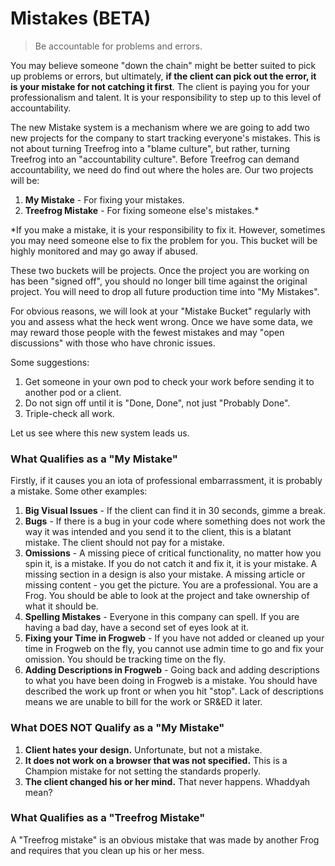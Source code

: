 # Mistakes (BETA)

> Be accountable for problems and errors.

You may believe someone "down the chain" might be better suited to pick up problems or errors, but ultimately, **if the client can pick out the error, it is your mistake for not catching it first**. The client is paying you for your professionalism and talent. It is your responsibility to step up to this level of accountability.

The new Mistake system is a mechanism where we are going to add two new projects for the company to start tracking everyone's mistakes. This is not about turning Treefrog into a "blame culture", but rather, turning Treefrog into an "accountability culture". Before Treefrog can demand accountability, we need do find out where the holes are. Our two projects will be:

1. **My Mistake** - For fixing your mistakes.
2. **Treefrog Mistake** - For fixing someone else's mistakes.*

*If you make a mistake, it is your responsibility to fix it. However, sometimes you may need someone else to fix the problem for you. This bucket will be highly monitored and may go away if abused.

These two buckets will be projects. Once the project you are working on has been "signed off", you should no longer bill time against the original project. You will need to drop all future production time into "My Mistakes".

For obvious reasons, we will look at your "Mistake Bucket" regularly with you and assess what the heck went wrong. Once we have some data, we may reward those people with the fewest mistakes and may "open discussions" with those who have chronic issues.

Some suggestions:

1. Get someone in your own pod to check your work before sending it to another pod or a client.
2. Do not sign off until it is "Done, Done", not just "Probably Done".
3. Triple-check all work.

Let us see where this new system leads us.

### What Qualifies as a "My Mistake"

Firstly, if it causes you an iota of professional embarrassment, it is probably a mistake. Some other examples:

1. **Big Visual Issues** - If the client can find it in 30 seconds, gimme a break.
2. **Bugs** - If there is a bug in your code where something does not work the way it was intended and you send it to the client, this is a blatant mistake. The client should not pay for a mistake. 
3. **Omissions** - A missing piece of critical functionality, no matter how you spin it, is a mistake. If you do not catch it and fix it, it is your mistake. A missing section in a design is also your mistake. A missing article or missing content - you get the picture. You are a professional. You are a Frog. You should be able to look at the project and take ownership of what it should be.
4. **Spelling Mistakes** - Everyone in this company can spell. If you are having a bad day, have a second set of eyes look at it.
5. **Fixing your Time in Frogweb** - If you have not added or cleaned up your time in Frogweb on the fly, you cannot use admin time to go and fix your omission. You should be tracking time on the fly.
6. **Adding Descriptions in Frogweb** - Going back and adding descriptions to what you have been doing in Frogweb is a mistake. You should have described the work up front or when you hit "stop". Lack of descriptions means we are unable to bill for the work or SR&ED it later. 

### What DOES NOT Qualify as a "My Mistake"

1. **Client hates your design.** Unfortunate, but not a mistake.
2. **It does not work on a browser that was not specified.** This is a Champion mistake for not setting the standards properly.
3. **The client changed his or her mind.** That never happens. Whaddyah mean?

### What Qualifies as a "Treefrog Mistake"

A "Treefrog mistake" is an obvious mistake that was made by another Frog and requires that you clean up his or her mess.

